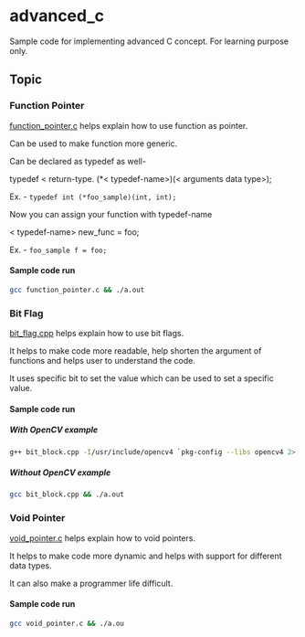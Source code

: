 # advanced_c
Sample code for implementing advanced C concept. For learning purpose only.


## Topic 

### Function Pointer
[function_pointer.c](function_pointer.c) helps explain how to use function as pointer.


Can be used to make function more generic.

Can be declared as typedef as well-

typedef < return-type. (*< typedef-name>)(< arguments data type>);

Ex. - ```typedef int (*foo_sample)(int, int);```

Now you can assign your function with typedef-name

< typedef-name> new_func = foo;

Ex. - ```foo_sample f = foo;```


#### Sample code run
```bash
gcc function_pointer.c && ./a.out
```

### Bit Flag
[bit_flag.cpp](bit_flag.cpp) helps explain how to use bit flags.

It helps to make code more readable, help shorten the argument of functions and helps user to understand the code.

It uses specific bit to set the value which can be used to set a specific value. 

#### Sample code run

##### With OpenCV example
```bash
g++ bit_block.cpp -I/usr/include/opencv4 `pkg-config --libs opencv4 2> /dev/null || pkg-config --libs opencv` -D OPEN_CV  && ./a.out
```

##### Without OpenCV example
```bash
gcc bit_block.cpp && ./a.out
```

### Void Pointer
[void_pointer.c](void_pointer.c) helps explain how to void pointers.

It helps to make code more dynamic and helps with support for different data types.

It can also make a programmer life difficult. 


#### Sample code run
```bash
gcc void_pointer.c && ./a.ou
```
